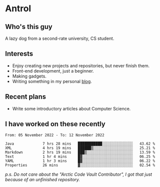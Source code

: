 # Antrol

## Who's this guy

A lazy dog from a second-rate university, CS student.

## Interests

* Enjoy creating new projects and repositories, but never finish them.
* Front-end development, just a beginner.
* Making gadgets.
* Writing something in my personal [blog](https://blog.antrol.xyz/).

## Recent plans

* Write some introductory articles about Computer Science.

<!--
* Try to develop a website for [Anime4KCPP](https://github.com/TianZerL/Anime4KCPP).
* Develop a Markdown renderer which user can customize its css, of course it is GUI-based.~~(If I could finish  it before getting bored)~~
* Work with my [teammates](https://github.com/SWJTU-Lazy-Dogs).
* Find something interests me, as a hobby after finishing my ~~boring~~ homework.
-->

## I have worked on these recently

<!--START_SECTION:waka-->

```text
From: 05 November 2022 - To: 12 November 2022

Java             7 hrs 28 mins   ███████████░░░░░░░░░░░░░░   43.62 %
XML              4 hrs 19 mins   ██████▒░░░░░░░░░░░░░░░░░░   25.21 %
Markdown         2 hrs 19 mins   ███▒░░░░░░░░░░░░░░░░░░░░░   13.59 %
Text             1 hr 4 mins     █▓░░░░░░░░░░░░░░░░░░░░░░░   06.25 %
YAML             1 hr 3 mins     █▓░░░░░░░░░░░░░░░░░░░░░░░   06.22 %
Properties       26 mins         ▓░░░░░░░░░░░░░░░░░░░░░░░░   02.54 %
```

<!--END_SECTION:waka-->

*p.s.  Do not care about the "Arctic Code Vault Contributor", I got that just because of an unfinished repository.*

<!--
**qzmlgfj/qzmlgfj** is a ✨ _special_ ✨ repository because its `README.md` (this file) appears on your GitHub profile.

Here are some ideas to get you started:

- 🔭 I’m currently working on ...
- 🌱 I’m currently learning ...
- 👯 I’m looking to collaborate on ...
- 🤔 I’m looking for help with ...
- 💬 Ask me about ...
- 📫 How to reach me: ...
- 😄 Pronouns: ...
- ⚡ Fun fact: ...
-->
